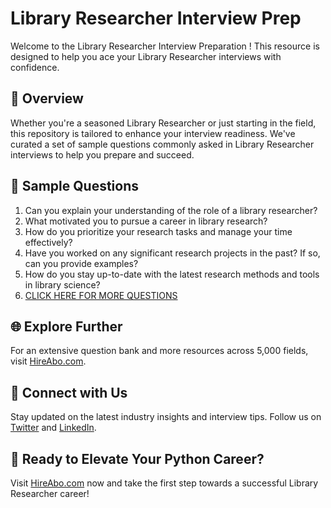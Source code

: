 # Library Researcher Interview Prep

Welcome to the Library Researcher Interview Preparation ! This resource is designed to help you ace your Library Researcher interviews with confidence.

## 🚀 Overview

Whether you're a seasoned Library Researcher or just starting in the field, this repository is tailored to enhance your interview readiness. We've curated a set of sample questions commonly asked in Library Researcher interviews to help you prepare and succeed.

## 📝 Sample Questions

1. Can you explain your understanding of the role of a library researcher?
2. What motivated you to pursue a career in library research?
3. How do you prioritize your research tasks and manage your time effectively?
4. Have you worked on any significant research projects in the past? If so, can you provide examples?
5. How do you stay up-to-date with the latest research methods and tools in library science?
6. [CLICK HERE FOR MORE QUESTIONS](https://hireabo.com/job/18_0_43/Library%20Researcher)

## 🌐 Explore Further

For an extensive question bank and more resources across 5,000 fields, visit [HireAbo.com](https://www.hireabo.com).

## 📱 Connect with Us

Stay updated on the latest industry insights and interview tips. Follow us on [Twitter](https://twitter.com/hireabo) and [LinkedIn](https://www.linkedin.com/in/hire-abo-3609972a8/).

## 🚀 Ready to Elevate Your Python Career?

Visit [HireAbo.com](https://www.hireabo.com) now and take the first step towards a successful Library Researcher career!